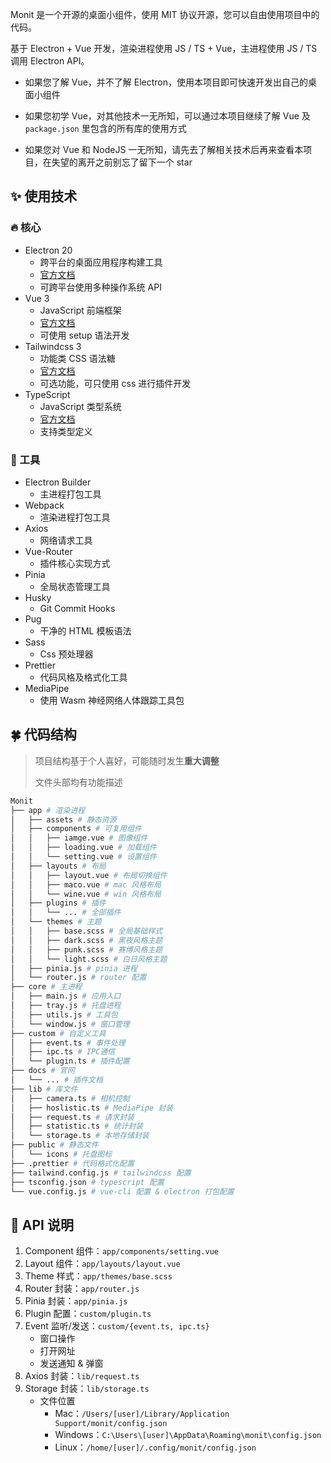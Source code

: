 <!--
 * @Author: fzf404
 * @Date: 2022-08-15 23:02:16
 * @LastEditors: fzf404 me@fzf404.art
 * @LastEditTime: 2022-11-10 13:36:57
 * @Description: 技术概览
-->

Monit 是一个开源的桌面小组件，使用 MIT 协议开源，您可以自由使用项目中的代码。

基于 Electron + Vue 开发，渲染进程使用 JS / TS + Vue，主进程使用 JS / TS 调用 Electron API。

- 如果您了解 Vue，并不了解 Electron，使用本项目即可快速开发出自己的桌面小组件

- 如果您初学 Vue，对其他技术一无所知，可以通过本项目继续了解 Vue 及 `package.json` 里包含的所有库的使用方式

- 如果您对 Vue 和 NodeJS 一无所知，请先去了解相关技术后再来查看本项目，在失望的离开之前别忘了留下一个 star

## ✨ 使用技术

### 🔥 核心

- Electron 20
  - 跨平台的桌面应用程序构建工具
  - [官方文档](https://www.electronjs.org/zh/docs/latest)
  - 可跨平台使用多种操作系统 API
- Vue 3
  - JavaScript 前端框架
  - [官方文档](https://staging-cn.vuejs.org/)
  - 可使用 setup 语法开发
- Tailwindcss 3
  - 功能类 CSS 语法糖
  - [官方文档](https://www.tailwindcss.cn/docs)
  - 可选功能，可只使用 css 进行插件开发
- TypeScript
  - JavaScript 类型系统
  - [官方文档](https://www.tslang.cn/docs/home.html)
  - 支持类型定义

### 🔧 工具

- Electron Builder
  - 主进程打包工具
- Webpack
  - 渲染进程打包工具
- Axios
  - 网络请求工具
- Vue-Router
  - 插件核心实现方式
- Pinia
  - 全局状态管理工具
- Husky
  - Git Commit Hooks
- Pug
  - 干净的 HTML 模板语法
- Sass
  - Css 预处理器
- Prettier
  - 代码风格及格式化工具
- MediaPipe
  - 使用 Wasm 神经网络人体跟踪工具包

## 🍀 代码结构

> 项目结构基于个人喜好，可能随时发生**重大调整**
>
> 文件头部均有功能描述

```bash
Monit
├── app # 渲染进程
│   ├── assets # 静态资源
│   ├── components # 可复用组件
│   │   ├── iamge.vue # 图像组件
│   │   ├── loading.vue # 加载组件
│   │   └── setting.vue # 设置组件
│   ├── layouts # 布局
│   │   ├── layout.vue # 布局切换组件
│   │   ├── maco.vue # mac 风格布局
│   │   └── wine.vue # win 风格布局
│   ├── plugins # 插件
│   │   └── ... # 全部插件
│   └── themes # 主题
│   │   ├── base.scss # 全局基础样式
│   │   ├── dark.scss # 黑夜风格主题
│   │   ├── punk.scss # 赛博风格主题
│   │   └── light.scss # 白日风格主题
│   ├── pinia.js # pinia 进程
│   └── router.js # router 配置
├── core # 主进程
│   ├── main.js # 应用入口
│   ├── tray.js # 托盘进程
│   ├── utils.js # 工具包
│   └── window.js # 窗口管理
├── custom # 自定义工具
│   ├── event.ts # 事件处理
│   ├── ipc.ts # IPC通信
│   └── plugin.ts # 插件配置
├── docs # 官网
│   └── ... # 插件文档
├── lib # 库文件
│   ├── camera.ts # 相机控制
│   ├── hoslistic.ts # MediaPipe 封装
│   ├── request.ts # 请求封装
│   ├── statistic.ts # 统计封装
│   └── storage.ts # 本地存储封装
├── public # 静态文件
│   └── icons # 托盘图标
├── .prettier # 代码格式化配置
├── tailwind.config.js # tailwindcss 配置
├── tsconfig.json # typescript 配置
└── vue.config.js # vue-cli 配置 & electron 打包配置
```

## 🍻 API 说明

1. Component 组件：`app/components/setting.vue`
2. Layout 组件：`app/layouts/layout.vue`
3. Theme 样式：`app/themes/base.scss`
4. Router 封装：`app/router.js`
5. Pinia 封装：`app/pinia.js`
6. Plugin 配置：`custom/plugin.ts`
7. Event 监听/发送：`custom/{event.ts, ipc.ts}`
   - 窗口操作
   - 打开网址
   - 发送通知 & 弹窗
8. Axios 封装：`lib/request.ts`
9. Storage 封装：`lib/storage.ts`
   - 文件位置
     - Mac：`/Users/[user]/Library/Application Support/monit/config.json`
     - Windows：`C:\Users\[user]\AppData\Roaming\monit\config.json`
     - Linux：`/home/[user]/.config/monit/config.json`
